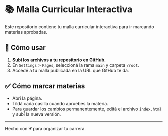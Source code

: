 # 📚 Malla Curricular Interactiva

Este repositorio contiene tu malla curricular interactiva para ir marcando materias aprobadas.

## 🚀 Cómo usar

1. **Subí los archivos a tu repositorio en GitHub.**
2. En `Settings` > `Pages`, seleccioná la rama `main` y carpeta `/root`.
3. Accedé a tu malla publicada en la URL que GitHub te da.

## ✅ Cómo marcar materias

- Abrí la página.
- Tildá cada casilla cuando apruebes la materia.
- Para guardar los cambios permanentemente, editá el archivo `index.html` y subí la nueva versión.

---

Hecho con 💗 para organizar tu carrera.